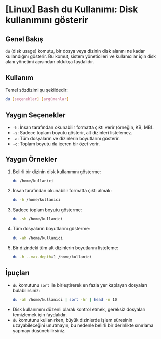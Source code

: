 # [Linux] Bash du Kullanımı: Disk kullanımını gösterir

## Genel Bakış
`du` (disk usage) komutu, bir dosya veya dizinin disk alanını ne kadar kullandığını gösterir. Bu komut, sistem yöneticileri ve kullanıcılar için disk alanı yönetimi açısından oldukça faydalıdır.

## Kullanım
Temel sözdizimi şu şekildedir:
```bash
du [seçenekler] [argümanlar]
```

## Yaygın Seçenekler
- `-h`: İnsan tarafından okunabilir formatta çıktı verir (örneğin, KB, MB).
- `-s`: Sadece toplam boyutu gösterir, alt dizinleri listelemez.
- `-a`: Tüm dosyaların ve dizinlerin boyutlarını gösterir.
- `-c`: Toplam boyutu da içeren bir özet verir.

## Yaygın Örnekler
1. Belirli bir dizinin disk kullanımını gösterme:
   ```bash
   du /home/kullanici
   ```

2. İnsan tarafından okunabilir formatta çıktı almak:
   ```bash
   du -h /home/kullanici
   ```

3. Sadece toplam boyutu gösterme:
   ```bash
   du -sh /home/kullanici
   ```

4. Tüm dosyaların boyutlarını gösterme:
   ```bash
   du -ah /home/kullanici
   ```

5. Bir dizindeki tüm alt dizinlerin boyutlarını listeleme:
   ```bash
   du -h --max-depth=1 /home/kullanici
   ```

## İpuçları
- `du` komutunu `sort` ile birleştirerek en fazla yer kaplayan dosyaları bulabilirsiniz:
  ```bash
  du -ah /home/kullanici | sort -hr | head -n 10
  ```
- Disk kullanımını düzenli olarak kontrol etmek, gereksiz dosyaları temizlemek için faydalıdır.
- `du` komutunu kullanırken, büyük dizinlerde işlem süresinin uzayabileceğini unutmayın; bu nedenle belirli bir derinlikte sınırlama yapmayı düşünebilirsiniz.